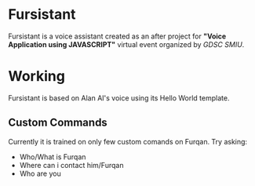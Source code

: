# Fursistant
Fursistant is a voice assistant created as an after project for **"Voice Application using JAVASCRIPT"** virtual event organized by *GDSC SMIU*.

# Working
Fursistant is based on Alan AI's voice using its Hello World template.

## Custom Commands
Currently it is trained on only few custom comands on Furqan. Try asking:
- Who/What is Furqan
- Where can i contact him/Furqan
- Who are you